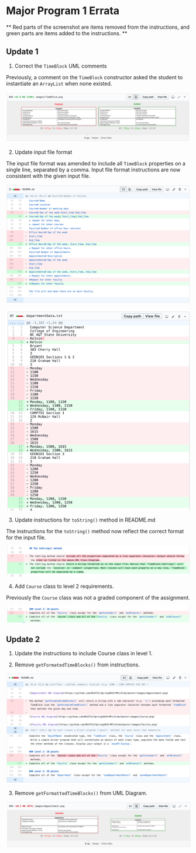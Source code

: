 # Major Program 1 Errata

** Red parts of the screenshot are items removed from the instructions, and green parts are items added to the instructions. **

## Update 1

1. Correct the `TimeBlock` UML comments

Previously, a comment on the `TimeBlock` constructor asked the student to instantiate an `ArrayList` when none existed.

![TimeBlock UML Diff](https://github.com/NCATCS/Spring2019-MP1/blob/update-1/images/timeBlock1.png)

2. Update input file format

The input file format was amended to include all `TimeBlock` properties on a single line, separated by a comma. Input file format instructions are now consistent with the given input file.

![README Diff for Input File](https://github.com/NCATCS/Spring2019-MP1/blob/update-1/images/readme1.png)

![Input file Diff](https://github.com/NCATCS/Spring2019-MP1/blob/update-1/images/departmentData1.png)

3. Update instructions for `toString()` method in README.md

The instructions for the `toString()` method now reflect the correct format for the input file.

![README Diff for toString](https://github.com/NCATCS/Spring2019-MP1/blob/update-1/images/toString1.png)

4. Add `Course` class to level 2 requirements.

Previously the `Course` class was not a graded component of the assignment.

![README Diff for Course](https://github.com/NCATCS/Spring2019-MP1/blob/update-1/images/course1.png)

## Update 2

1. Update the instructions to include Course class in level 1.

2. Remove `getFormatedTimeBlocks()` from instructions.

![README Diff for Update 2](https://github.com/NCATCS/Spring2019-MP1/blob/update-1/images/readme2.png)

3. Remove `getFormattedTimeBlocks()` from UML Diagram.

![Appointment UML Diff for Update 2](https://github.com/NCATCS/Spring2019-MP1/blob/update-1/images/appointment2.png)
